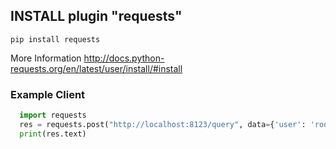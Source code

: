 ## INSTALL plugin "requests" 
``` pip install requests ```

More Information
http://docs.python-requests.org/en/latest/user/install/#install

### Example Client
```py
  import requests
  res = requests.post("http://localhost:8123/query", data={'user': 'root', 'pass': '', 'db': 'test','query':'select table person'})
  print(res.text)
```
